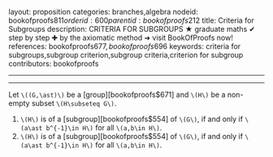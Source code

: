 layout: proposition
categories: branches,algebra
nodeid: bookofproofs$811
orderid: 600
parentid: bookofproofs$212
title: Criteria for Subgroups
description: CRITERIA FOR SUBGROUPS ★ graduate maths ✔ step by step ✚ by the axiomatic method ➜ visit BookOfProofs now!
references: bookofproofs$677,bookofproofs$696
keywords: criteria for subgroups,subgroup criterion,subgroup criteria,criterion for subgroup
contributors: bookofproofs

---


---

Let `\((G,\ast)\)` be a [group][bookofproofs$671] and `\(H\)` be a non-empty subset `\(H\subseteq G\)`. 

1. `\(H\)` is of a  [subgroup][bookofproofs$554] of `\(G\)`, if and only if `\(a\ast b^{-1}\in H\)` for all `\(a,b\in H\)`.
1. `\(H\)` is of a  [subgroup][bookofproofs$554] of `\(G\)`, if and only if `\(a\ast b^{-1}\in H\)` for all `\(a,b\in H\)`.

